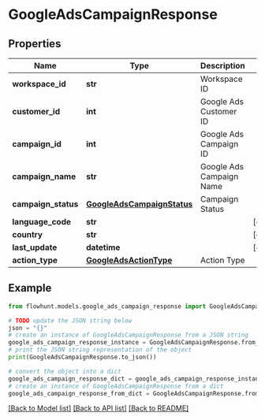 # GoogleAdsCampaignResponse


## Properties

Name | Type | Description | Notes
------------ | ------------- | ------------- | -------------
**workspace_id** | **str** | Workspace ID | 
**customer_id** | **int** | Google Ads Customer ID | 
**campaign_id** | **int** | Google Ads Campaign ID | 
**campaign_name** | **str** | Google Ads Campaign Name | 
**campaign_status** | [**GoogleAdsCampaignStatus**](GoogleAdsCampaignStatus.md) | Campaign Status | 
**language_code** | **str** |  | [optional] 
**country** | **str** |  | [optional] 
**last_update** | **datetime** |  | [optional] 
**action_type** | [**GoogleAdsActionType**](GoogleAdsActionType.md) | Action Type | 

## Example

```python
from flowhunt.models.google_ads_campaign_response import GoogleAdsCampaignResponse

# TODO update the JSON string below
json = "{}"
# create an instance of GoogleAdsCampaignResponse from a JSON string
google_ads_campaign_response_instance = GoogleAdsCampaignResponse.from_json(json)
# print the JSON string representation of the object
print(GoogleAdsCampaignResponse.to_json())

# convert the object into a dict
google_ads_campaign_response_dict = google_ads_campaign_response_instance.to_dict()
# create an instance of GoogleAdsCampaignResponse from a dict
google_ads_campaign_response_from_dict = GoogleAdsCampaignResponse.from_dict(google_ads_campaign_response_dict)
```
[[Back to Model list]](../README.md#documentation-for-models) [[Back to API list]](../README.md#documentation-for-api-endpoints) [[Back to README]](../README.md)



